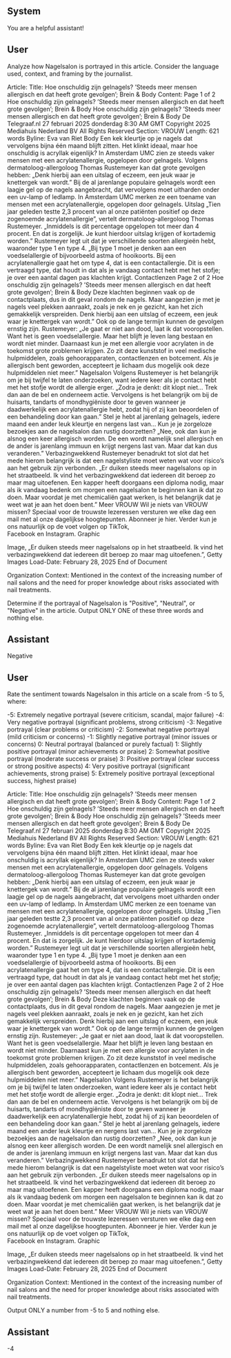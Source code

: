 ## System

You are a helpful assistant!

## User


Analyze how Nagelsalon is portrayed in this article. Consider the language used, context, and framing by the journalist.

Article:
Title: Hoe onschuldig zijn gelnagels? ’Steeds meer mensen allergisch en dat heeft grote gevolgen’; Brein & Body
Content: Page 1 of 2
Hoe onschuldig zijn gelnagels? ’Steeds meer mensen allergisch en dat heeft grote gevolgen’; Brein & Body
Hoe onschuldig zijn gelnagels? ’Steeds meer mensen allergisch en dat heeft 
grote gevolgen’; Brein & Body
De Telegraaf.nl
27 februari 2025 donderdag 8:30 AM GMT
Copyright 2025 Mediahuis Nederland BV All Rights Reserved
Section: VROUW
Length: 621 words
Byline: Eva van Riet
Body
Een kek kleurtje op je nagels dat vervolgens bijna één maand blijft zitten. Het klinkt ideaal, maar hoe onschuldig is 
acryllak eigenlijk? In Amsterdam UMC zien ze steeds vaker mensen met een acrylatenallergie, opgelopen door 
gelnagels. Volgens dermatoloog-allergoloog Thomas Rustemeyer kan dat grote gevolgen hebben: „Denk hierbij 
aan een uitslag of eczeem, een jeuk waar je knettergek van wordt.”
Bij de al jarenlange populaire gelnagels wordt een laagje gel op de nagels aangebracht, dat vervolgens moet 
uitharden onder een uv-lamp of ledlamp. In Amsterdam UMC merken ze een toename van mensen met een 
acrylatenallergie, opgelopen door gelnagels.
Uitslag
„Tien jaar geleden testte 2,3 procent van al onze patiënten positief op deze zogenoemde acrylatenallergie”, vertelt 
dermatoloog-allergoloog Thomas Rustemeyer. „Inmiddels is dit percentage opgelopen tot meer dan 4 procent. En 
dat is zorgelijk. Je kunt hierdoor uitslag krijgen of kortademig worden.”
Rustemeyer legt uit dat je verschillende soorten allergieën hebt, waaronder type 1 en type 4. „Bij type 1 moet je 
denken aan een voedselallergie of bijvoorbeeld astma of hooikoorts. Bij een acrylatenallergie gaat het om type 4, 
dat is een contactallergie. Dit is een vertraagd type, dat houdt in dat als je vandaag contact hebt met het stofje; je 
over een aantal dagen pas klachten krijgt.
Contactlenzen
Page 2 of 2
Hoe onschuldig zijn gelnagels? ’Steeds meer mensen allergisch en dat heeft grote gevolgen’; Brein & Body
Deze klachten beginnen vaak op de contactplaats, dus in dit geval rondom de nagels. Maar aangezien je met je 
nagels veel plekken aanraakt, zoals je nek en je gezicht, kan het zich gemakkelijk verspreiden. Denk hierbij aan 
een uitslag of eczeem, een jeuk waar je knettergek van wordt.”
Ook op de lange termijn kunnen de gevolgen ernstig zijn. Rustemeyer: „Je gaat er niet aan dood, laat ik dat 
vooropstellen. Want het is geen voedselallergie. Maar het blijft je leven lang bestaan en wordt niet minder. 
Daarnaast kun je met een allergie voor acrylaten in de toekomst grote problemen krijgen. Zo zit deze kunststof in 
veel medische hulpmiddelen, zoals gehoorapparaten, contactlenzen en botcement. Als je allergisch bent 
geworden, accepteert je lichaam dus mogelijk ook deze hulpmiddelen niet meer.”
Nagelsalon
Volgens Rustemeyer is het belangrijk om je bij twijfel te laten onderzoeken, want iedere keer als je contact hebt met 
het stofje wordt de allergie erger. „Zodra je denkt: dit klopt niet... Trek dan aan de bel en onderneem actie. 
Vervolgens is het belangrijk om bij de huisarts, tandarts of mondhygiëniste door te geven wanneer je daadwerkelijk 
een acrylatenallergie hebt, zodat hij of zij kan beoordelen of een behandeling door kan gaan.”
Stel je hebt al jarenlang gelnagels, iedere maand een ander leuk kleurtje en nergens last van… Kun je je zorgeloze 
bezoekjes aan de nagelsalon dan rustig doorzetten? „Nee, ook dan kun je alsnog een keer allergisch worden. De 
een wordt namelijk snel allergisch en de ander is jarenlang immuun en krijgt nergens last van. Maar dat kan dus 
veranderen.”
Verbazingwekkend
Rustemeyer benadrukt tot slot dat het mede hierom belangrijk is dat een nagelstyliste moet weten wat voor risico’s 
aan het gebruik zijn verbonden. „Er duiken steeds meer nagelsalons op in het straatbeeld. Ik vind het 
verbazingwekkend dat iedereen dit beroep zo maar mag uitoefenen. Een kapper heeft doorgaans een diploma 
nodig, maar als ik vandaag bedenk om morgen een nagelsalon te beginnen kan ik dat zo doen. Maar voordat je 
met chemicaliën gaat werken, is het belangrijk dat je weet wat je aan het doen bent.”
Meer VROUW
Wil je niets van VROUW missen? Speciaal voor de trouwste lezeressen versturen we elke dag een mail met al 
onze dagelijkse hoogtepunten. Abonneer je  hier. Verder kun je ons natuurlijk op de voet volgen op   TikTok,   
Facebook en   Instagram.
Graphic
 
Image, „Er duiken steeds meer nagelsalons op in het straatbeeld. Ik vind het verbazingwekkend dat iedereen dit 
beroep zo maar mag uitoefenen.”, Getty Images
Load-Date: February 28, 2025
End of Document

Organization Context: Mentioned in the context of the increasing number of nail salons and the need for proper knowledge about risks associated with nail treatments.

Determine if the portrayal of Nagelsalon is "Positive", "Neutral", or "Negative" in the article.
Output ONLY ONE of these three words and nothing else.


## Assistant

Negative

## User


Rate the sentiment towards Nagelsalon in this article on a scale from -5 to 5, where:

-5: Extremely negative portrayal (severe criticism, scandal, major failure)
-4: Very negative portrayal (significant problems, strong criticism)
-3: Negative portrayal (clear problems or criticism)
-2: Somewhat negative portrayal (mild criticism or concerns)
-1: Slightly negative portrayal (minor issues or concerns)
0: Neutral portrayal (balanced or purely factual)
1: Slightly positive portrayal (minor achievements or praise)
2: Somewhat positive portrayal (moderate success or praise)
3: Positive portrayal (clear success or strong positive aspects)
4: Very positive portrayal (significant achievements, strong praise)
5: Extremely positive portrayal (exceptional success, highest praise)

Article:
Title: Hoe onschuldig zijn gelnagels? ’Steeds meer mensen allergisch en dat heeft grote gevolgen’; Brein & Body
Content: Page 1 of 2
Hoe onschuldig zijn gelnagels? ’Steeds meer mensen allergisch en dat heeft grote gevolgen’; Brein & Body
Hoe onschuldig zijn gelnagels? ’Steeds meer mensen allergisch en dat heeft 
grote gevolgen’; Brein & Body
De Telegraaf.nl
27 februari 2025 donderdag 8:30 AM GMT
Copyright 2025 Mediahuis Nederland BV All Rights Reserved
Section: VROUW
Length: 621 words
Byline: Eva van Riet
Body
Een kek kleurtje op je nagels dat vervolgens bijna één maand blijft zitten. Het klinkt ideaal, maar hoe onschuldig is 
acryllak eigenlijk? In Amsterdam UMC zien ze steeds vaker mensen met een acrylatenallergie, opgelopen door 
gelnagels. Volgens dermatoloog-allergoloog Thomas Rustemeyer kan dat grote gevolgen hebben: „Denk hierbij 
aan een uitslag of eczeem, een jeuk waar je knettergek van wordt.”
Bij de al jarenlange populaire gelnagels wordt een laagje gel op de nagels aangebracht, dat vervolgens moet 
uitharden onder een uv-lamp of ledlamp. In Amsterdam UMC merken ze een toename van mensen met een 
acrylatenallergie, opgelopen door gelnagels.
Uitslag
„Tien jaar geleden testte 2,3 procent van al onze patiënten positief op deze zogenoemde acrylatenallergie”, vertelt 
dermatoloog-allergoloog Thomas Rustemeyer. „Inmiddels is dit percentage opgelopen tot meer dan 4 procent. En 
dat is zorgelijk. Je kunt hierdoor uitslag krijgen of kortademig worden.”
Rustemeyer legt uit dat je verschillende soorten allergieën hebt, waaronder type 1 en type 4. „Bij type 1 moet je 
denken aan een voedselallergie of bijvoorbeeld astma of hooikoorts. Bij een acrylatenallergie gaat het om type 4, 
dat is een contactallergie. Dit is een vertraagd type, dat houdt in dat als je vandaag contact hebt met het stofje; je 
over een aantal dagen pas klachten krijgt.
Contactlenzen
Page 2 of 2
Hoe onschuldig zijn gelnagels? ’Steeds meer mensen allergisch en dat heeft grote gevolgen’; Brein & Body
Deze klachten beginnen vaak op de contactplaats, dus in dit geval rondom de nagels. Maar aangezien je met je 
nagels veel plekken aanraakt, zoals je nek en je gezicht, kan het zich gemakkelijk verspreiden. Denk hierbij aan 
een uitslag of eczeem, een jeuk waar je knettergek van wordt.”
Ook op de lange termijn kunnen de gevolgen ernstig zijn. Rustemeyer: „Je gaat er niet aan dood, laat ik dat 
vooropstellen. Want het is geen voedselallergie. Maar het blijft je leven lang bestaan en wordt niet minder. 
Daarnaast kun je met een allergie voor acrylaten in de toekomst grote problemen krijgen. Zo zit deze kunststof in 
veel medische hulpmiddelen, zoals gehoorapparaten, contactlenzen en botcement. Als je allergisch bent 
geworden, accepteert je lichaam dus mogelijk ook deze hulpmiddelen niet meer.”
Nagelsalon
Volgens Rustemeyer is het belangrijk om je bij twijfel te laten onderzoeken, want iedere keer als je contact hebt met 
het stofje wordt de allergie erger. „Zodra je denkt: dit klopt niet... Trek dan aan de bel en onderneem actie. 
Vervolgens is het belangrijk om bij de huisarts, tandarts of mondhygiëniste door te geven wanneer je daadwerkelijk 
een acrylatenallergie hebt, zodat hij of zij kan beoordelen of een behandeling door kan gaan.”
Stel je hebt al jarenlang gelnagels, iedere maand een ander leuk kleurtje en nergens last van… Kun je je zorgeloze 
bezoekjes aan de nagelsalon dan rustig doorzetten? „Nee, ook dan kun je alsnog een keer allergisch worden. De 
een wordt namelijk snel allergisch en de ander is jarenlang immuun en krijgt nergens last van. Maar dat kan dus 
veranderen.”
Verbazingwekkend
Rustemeyer benadrukt tot slot dat het mede hierom belangrijk is dat een nagelstyliste moet weten wat voor risico’s 
aan het gebruik zijn verbonden. „Er duiken steeds meer nagelsalons op in het straatbeeld. Ik vind het 
verbazingwekkend dat iedereen dit beroep zo maar mag uitoefenen. Een kapper heeft doorgaans een diploma 
nodig, maar als ik vandaag bedenk om morgen een nagelsalon te beginnen kan ik dat zo doen. Maar voordat je 
met chemicaliën gaat werken, is het belangrijk dat je weet wat je aan het doen bent.”
Meer VROUW
Wil je niets van VROUW missen? Speciaal voor de trouwste lezeressen versturen we elke dag een mail met al 
onze dagelijkse hoogtepunten. Abonneer je  hier. Verder kun je ons natuurlijk op de voet volgen op   TikTok,   
Facebook en   Instagram.
Graphic
 
Image, „Er duiken steeds meer nagelsalons op in het straatbeeld. Ik vind het verbazingwekkend dat iedereen dit 
beroep zo maar mag uitoefenen.”, Getty Images
Load-Date: February 28, 2025
End of Document

Organization Context: Mentioned in the context of the increasing number of nail salons and the need for proper knowledge about risks associated with nail treatments.

Output ONLY a number from -5 to 5 and nothing else.


## Assistant

-4

